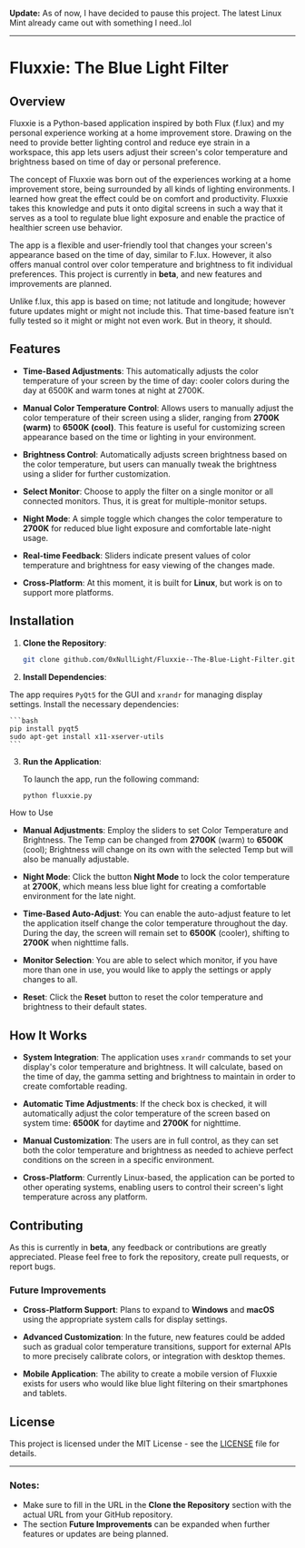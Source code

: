 **Update:**
As of now, I have decided to pause this project. The latest Linux Mint already came out with something I need..lol

---

# Fluxxie: The Blue Light Filter

## Overview

Fluxxie is a Python-based application inspired by both Flux (f.lux) and my personal experience working at a home improvement store. Drawing on the need to provide better lighting control and reduce eye strain in a workspace, this app lets users adjust their screen's color temperature and brightness based on time of day or personal preference.

The concept of Fluxxie was born out of the experiences working at a home improvement store, being surrounded by all kinds of lighting environments. I learned how great the effect could be on comfort and productivity. Fluxxie takes this knowledge and puts it onto digital screens in such a way that it serves as a tool to regulate blue light exposure and enable the practice of healthier screen use behavior.

The app is a flexible and user-friendly tool that changes your screen's appearance based on the time of day, similar to F.lux. However, it also offers manual control over color temperature and brightness to fit individual preferences. This project is currently in **beta**, and new features and improvements are planned.

Unlike f.lux, this app is based on time; not latitude and longitude; however future updates might or might not include this. That time-based feature isn't fully tested so it might or might not even work. But in theory, it should.

## Features

- **Time-Based Adjustments**: This automatically adjusts the color temperature of your screen by the time of day: cooler colors during the day at 6500K and warm tones at night at 2700K.
- **Manual Color Temperature Control**: Allows users to manually adjust the color temperature of their screen using a slider, ranging from **2700K (warm)** to **6500K (cool)**. This feature is useful for customizing screen appearance based on the time or lighting in your environment.

- **Brightness Control**: Automatically adjusts screen brightness based on the color temperature, but users can manually tweak the brightness using a slider for further customization.

- **Select Monitor**: Choose to apply the filter on a single monitor or all connected monitors. Thus, it is great for multiple-monitor setups.

- **Night Mode**: A simple toggle which changes the color temperature to **2700K** for reduced blue light exposure and comfortable late-night usage.

- **Real-time Feedback**: Sliders indicate present values of color temperature and brightness for easy viewing of the changes made.
- **Cross-Platform**: At this moment, it is built for **Linux**, but work is on to support more platforms.
## Installation

1. **Clone the Repository**:

    ```bash
    git clone github.com/0xNullLight/Fluxxie--The-Blue-Light-Filter.git
    ```

2. **Install Dependencies**:

The app requires `PyQt5` for the GUI and `xrandr` for managing display settings. Install the necessary dependencies:

    ```bash
    pip install pyqt5
    sudo apt-get install x11-xserver-utils
    ```

3. **Run the Application**:

    To launch the app, run the following command:

    ```bash
    python fluxxie.py
    ```

How to Use

- **Manual Adjustments**: Employ the sliders to set Color Temperature and Brightness. The Temp can be changed from **2700K** (warm) to **6500K** (cool); Brightness will change on its own with the selected Temp but will also be manually adjustable.

- **Night Mode**: Click the button **Night Mode** to lock the color temperature at **2700K**, which means less blue light for creating a comfortable environment for the late night.

- **Time-Based Auto-Adjust**: You can enable the auto-adjust feature to let the application itself change the color temperature throughout the day. During the day, the screen will remain set to **6500K** (cooler), shifting to **2700K** when nighttime falls.

- **Monitor Selection**: You are able to select which monitor, if you have more than one in use, you would like to apply the settings or apply changes to all.

- **Reset**: Click the **Reset** button to reset the color temperature and brightness to their default states.

## How It Works

- **System Integration**: The application uses `xrandr` commands to set your display's color temperature and brightness. It will calculate, based on the time of day, the gamma setting and brightness to maintain in order to create comfortable reading.

- **Automatic Time Adjustments**: If the check box is checked, it will automatically adjust the color temperature of the screen based on system time: **6500K** for daytime and **2700K** for nighttime.

- **Manual Customization**: The users are in full control, as they can set both the color temperature and brightness as needed to achieve perfect conditions on the screen in a specific environment.

- **Cross-Platform**: Currently Linux-based, the application can be ported to other operating systems, enabling users to control their screen's light temperature across any platform.

## Contributing

As this is currently in **beta**, any feedback or contributions are greatly appreciated. Please feel free to fork the repository, create pull requests, or report bugs.

### Future Improvements

- **Cross-Platform Support**: Plans to expand to **Windows** and **macOS** using the appropriate system calls for display settings.

- **Advanced Customization**: In the future, new features could be added such as gradual color temperature transitions, support for external APIs to more precisely calibrate colors, or integration with desktop themes.

- **Mobile Application**: The ability to create a mobile version of Fluxxie exists for users who would like blue light filtering on their smartphones and tablets.

## License

This project is licensed under the MIT License - see the [LICENSE](LICENSE) file for details.

---
### Notes:
- Make sure to fill in the URL in the **Clone the Repository** section with the actual URL from your GitHub repository.
- The section **Future Improvements** can be expanded when further features or updates are being planned.
